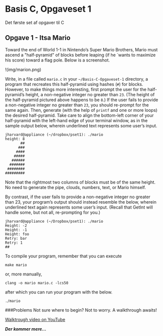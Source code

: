 # Basis C, Opgaveset 1
Det første set af opgaver til C

## Opgave 1 - Itsa Mario

Toward the end of World 1-1 in Nintendo’s Super Mario Brothers, Mario must ascend a "half-pyramid" of blocks before leaping (if he `wants to maximize his score) toward a flag pole. Below is a screenshot.

!(img/marion.png)

Write, in a file called `mario.c` in your `~/Basis-C-Opgaveset-1` directory, a program that recreates this half-pyramid using hashes (`#`) for blocks. However, to make things more interesting, first prompt the user for the half-pyramid’s height, a non-negative integer no greater than `23`. (The height of the half-pyramid pictured above happens to be `8`.) If the user fails to provide a non-negative integer no greater than `23`, you should re-prompt for the same again. Then, generate (with the help of `printf` and one or more loops) the desired half-pyramid. Take care to align the bottom-left corner of your half-pyramid with the left-hand edge of your terminal window, as in the sample output below, wherein underlined text represents some user’s input.

```
jharvard@appliance (~/dropbox/pset1): ./mario
height: 8
       ##
      ###
     ####
    #####
   ######
  #######
 ########
#########
```

Note that the rightmost two columns of blocks must be of the same height. No need to generate the pipe, clouds, numbers, text, or Mario himself.

By contrast, if the user fails to provide a non-negative integer no greater than 23, your program’s output should instead resemble the below, wherein underlined text again represents some user’s input. (Recall that GetInt will handle some, but not all, re-prompting for you.)

```
jharvard@appliance (~/Dropbox/pset1): ./mario
Height: -2
Height: -1
Height: foo
Retry: bar
Retry: 1
##
```

To compile your program, remember that you can execute

```
make mario
```

or, more manually,

```
clang -o mario mario.c -lcs50
```

after which you can run your program with the below.

```
./mario
```
###Problems
Not sure where to begin? Not to worry. A walkthrough awaits!

[Walktrough video on YouTube](https://youtu.be/z32BxNe2Sfc)



_**Der kommer mere...**_
